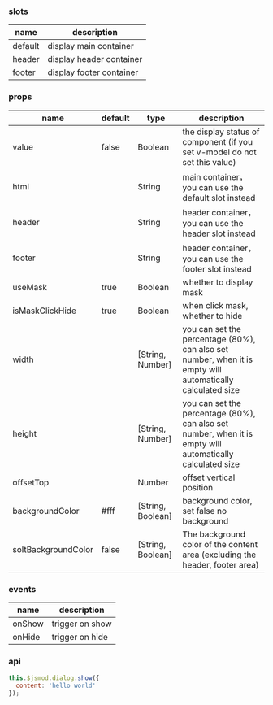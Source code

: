 ### slots
| name        | description |
| ----------- |-------------|
| default     | display main container   |
| header     |  display header container |
| footer     |  display footer container    |

### props
| name        | default     |   type      | description |
| ----------- |-------------|-------------|-------------|
| value       | false       |    Boolean  | the display status of component (if you set v-model do not set this value)  |
| html        |             |    String   | main container，you can use the default slot instead |
| header      |             |    String   | header container，you can use the header slot instead|
| footer      |             |    String   | header container，you can use the footer slot instead |
| useMask     |      true   |    Boolean   | whether to display mask  |
| isMaskClickHide |      true  |    Boolean   |  when click mask, whether to hide  |
| width          |       |    [String, Number]   | you can set the percentage (80%), can also set number, when it is empty will automatically calculated size |
| height         |       |    [String, Number]   | you can set the percentage (80%), can also set number, when it is empty will automatically calculated size |
| offsetTop         |       |    Number   |  offset vertical position |
| backgroundColor|    #fff   |    [String, Boolean]   |  background color, set false no background |
| soltBackgroundColor|    false   |    [String, Boolean]   |  The background color of the content area (excluding the header, footer area) |

### events
| name        | description |
| ----------- |-------------|
| onShow      | trigger on show |
| onHide      | trigger on hide |

### api
```javascript
this.$jsmod.dialog.show({
  content: 'hello world'
});
```
